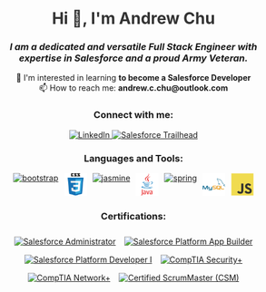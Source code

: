 <h1 style="text-align: center; color: #333;">Hi 👋, I'm Andrew Chu</h1>
<h3 style="text-align: center; font-style: italic;">I am a dedicated and versatile Full Stack Engineer with expertise in Salesforce and a proud Army Veteran.</h3>

<ul style="text-align: center; list-style: none; padding: 0;">
  <li>🌱 I'm interested in learning <strong>to become a Salesforce Developer</strong></li>
  <li>📫 How to reach me: <strong>andrew.c.chu@outlook.com</strong></li>
</ul>

<h3 style="text-align: center;">Connect with me:</h3>
<p style="text-align: center;">
  <a href="https://www.linkedin.com/in/andrewchu50/" target="_blank" rel="noopener noreferrer">
    <img src="https://raw.githubusercontent.com/rahuldkjain/github-profile-readme-generator/master/src/images/icons/Social/linked-in-alt.svg" alt="LinkedIn" height="30" width="40" />
  </a>
  <a href="https://www.salesforce.com/trailblazer/andrewchu" target="_blank" rel="noopener noreferrer">
    <img src="https://www.nicepng.com/png/detail/67-671741_salesforce-trailhead-logo-trailhead-salesforce.png" alt="Salesforce Trailhead" height="30" width="40" />
  </a>
</p>


<h3 style="text-align: center;">Languages and Tools:</h3>
<div style="display: flex; justify-content: center; gap: 10px; flex-wrap: wrap;">
  <a href="https://getbootstrap.com" target="_blank" rel="noopener noreferrer">
    <img src="https://getbootstrap.com/docs/5.3/assets/brand/bootstrap-logo.svg" alt="bootstrap" width="40" height="40" />
  </a>
  <a href="https://www.w3schools.com/css/" target="_blank" rel="noopener noreferrer">
    <img src="https://raw.githubusercontent.com/devicons/devicon/master/icons/css3/css3-original-wordmark.svg" alt="css3" width="40" height="40" />
  </a>
  <a href="https://jasmine.github.io/" target="_blank" rel="noopener noreferrer">
    <img src="https://www.vectorlogo.zone/logos/jasmine/jasmine-icon.svg" alt="jasmine" width="40" height="40" />
  </a>
  <a href="https://www.java.com" target="_blank" rel="noopener noreferrer">
    <img src="https://raw.githubusercontent.com/devicons/devicon/master/icons/java/java-original-wordmark.svg" alt="java" width="40" height="40" />
  </a>
  <a href="https://spring.io/" target="_blank" rel="noopener noreferrer">
    <img src="https://www.vectorlogo.zone/logos/springio/springio-icon.svg" alt="spring" width="40" height="40" />
  </a>
  <a href="https://www.mysql.com/" target="_blank" rel="noopener noreferrer">
    <img src="https://raw.githubusercontent.com/devicons/devicon/master/icons/mysql/mysql-original-wordmark.svg" alt="mysql" width="40" height="40" />
  </a>
  <a href="https://developer.mozilla.org/en-US/docs/Web/JavaScript" target="_blank" rel="noopener noreferrer">
    <img src="https://raw.githubusercontent.com/devicons/devicon/master/icons/javascript/javascript-original.svg" alt="javascript" width="40" height="40" />
  </a>
</div>

<h3 style="text-align: center;">Certifications:</h3>
<div style="display: flex; justify-content: center; gap: 15px; flex-wrap: wrap; padding: 10px;">
  <a href="https://trailblazer.me/id/andrewchu" target="_blank" rel="noopener noreferrer">
    <img src="https://developer.salesforce.com/resources2/certification-site/images/Certifications-logo/Administrator.png" alt="Salesforce Administrator" height="50">
  </a>
  <a href="https://trailblazer.me/id/andrewchu" target="_blank" rel="noopener noreferrer">
    <img src="https://developer.salesforce.com/resources2/certification-site/images/Certifications-logo/Platform-App-Builder.png" alt="Salesforce Platform App Builder" height="50">
  </a>
  <a href="https://trailblazer.me/id/andrewchu" target="_blank" rel="noopener noreferrer">
    <img src="https://developer.salesforce.com/resources2/certification-site/images/Certifications-logo/Platform-Developer-I.png" alt="Salesforce Platform Developer I" height="50">
  </a>
  <a href="https://www.credly.com/badges/83488228-4c9c-4833-9750-a7b2089e1509" target="_blank" rel="noopener noreferrer">
    <img src="https://images.credly.com/size/680x680/images/74790a75-8451-400a-8536-92d792c5184a/CompTIA_Security_2Bce.png" alt="CompTIA Security+" height="50">
  </a>
  <a href="https://www.credly.com/badges/391d2463-0fd4-4fac-8aed-312ea19854bb" target="_blank" rel="noopener noreferrer">
    <img src="https://images.credly.com/size/680x680/images/e1fc05b2-959b-45a4-8d20-124b1df121fe/CompTIA_Network_2Bce.png" alt="CompTIA Network+" height="50">
  </a>
  <a href="https://badgecert.com/bc/html/groupbadges.html?k=alVNL0JTOC84ays1bWpNRWtZRUlyRGs0cTkybW0yb2Q" target="_blank" rel="noopener noreferrer">
    <img src="https://badgecert.com/bc/html/img/badges/generated/badge-7227.png" alt="Certified ScrumMaster (CSM)" height="50">
  </a>
</div>